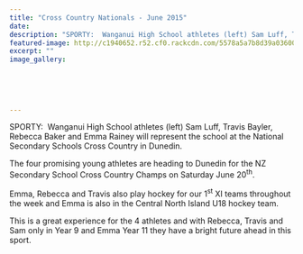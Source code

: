 ```yaml
---
title: "Cross Country Nationals - June 2015"
date: 
description: "SPORTY:  Wanganui High School athletes (left) Sam Luff, Travis Bayler, Rebecca Baker and Emma Rainey will represent the school at the national secondary schools cross country in Dunedin."
featured-image: http://c1940652.r52.cf0.rackcdn.com/5578a5a7b8d39a036000005d/WHS-Cross-Country---NZSS-Champs.10.6.15.MUL.jpg
excerpt: ""
image_gallery:
    
    
    
    
    
---
```


<p>SPORTY: &nbsp;Wanganui High School athletes (left) Sam Luff, Travis Bayler, Rebecca Baker and Emma Rainey will represent the school at the National Secondary Schools Cross Country in Dunedin.</p>
<p>The four promising young athletes are heading to Dunedin for the NZ Secondary School Cross Country Champs on Saturday June 20<sup>th</sup>.</p>
<p>Emma, Rebecca and Travis also play hockey for our 1<sup>st</sup> XI teams throughout the week and Emma is also in the Central North Island U18 hockey team.</p>
<p>This is a great experience for the 4 athletes and with Rebecca, Travis and Sam only in Year 9 and Emma Year 11 they have a bright future ahead in this sport.&nbsp;</p>

